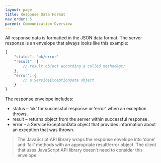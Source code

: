 ```yaml
---
layout: page
title: Response Data Format
nav_order: 5
parent: Communication Overview
---
```


All response data is formatted in the JSON data format. The server response is an envelope that always looks like this example:

```javascript
{
    "status": "ok/error"
    "result": {
        // result object according a called method&gt;
    },
    "error": {
        // a ServiceExceptionData object
    }
}
```

The response envelope includes:

- status – ‘ok’ for successful response or ‘error’ when an exception throws.
- result – returns object from the server within successful response.
- error – a ServiceExceptionData object that provides information about an exception that was thrown.

> The JavaScript API library wraps the response envelope into ‘done’ and ‘fail’ methods with an appropriate result/error object. The client that uses JavaScript API library doesn’t need to consider this envelope.